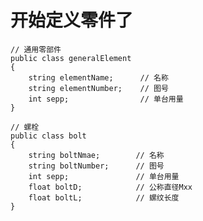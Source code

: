 # 开始定义零件了

    // 通用零部件
    public class generalElement
    {
        string elementName;      // 名称
        string elementNumber;    // 图号
        int sepp;                // 单台用量
    }
    
    // 螺栓
    public class bolt
    {
        string boltNmae;        // 名称
        string boltNumber;      // 图号
        int sepp;               // 单台用量
        float boltD;            // 公称直径Mxx
        float boltL;            // 螺纹长度
    }